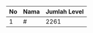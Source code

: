 | No | Nama            | Jumlah Level |
|----|-----------------|--------------|
| 1  | #    |    2261        |

